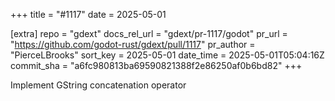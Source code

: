 +++
title = "#1117"
date = 2025-05-01

[extra]
repo = "gdext"
docs_rel_url = "gdext/pr-1117/godot"
pr_url = "https://github.com/godot-rust/gdext/pull/1117"
pr_author = "PierceLBrooks"
sort_key = 2025-05-01
date_time = 2025-05-01T05:04:16Z
commit_sha = "a6fc980813ba69590821388f2e86250af0b6bd82"
+++

Implement GString concatenation operator
